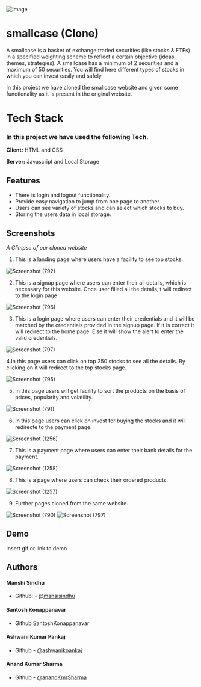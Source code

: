 ![image](https://user-images.githubusercontent.com/76626095/131105690-5c1eff46-f075-4555-bd97-16b98bf4503f.png)

    
# smallcase (Clone)

A smallcase is a basket of exchange traded securities (like stocks & ETFs) in a specified weighting scheme to reflect a certain
 objective (ideas, themes, strategies). A smallcase has a minimum of 2 securities and a maximum of 50 securities. You will find here different types of stocks in which you can invest easily and safely
 
 In this project we have cloned the smallcase website and given some functionality as it is present in the original website.
 
 
  
# Tech Stack

### In this project we have used the following Tech.

**Client:** HTML and CSS

**Server:** Javascript and Local Storage




  
## Features

-  There is login and logout functionality.
-  Provide easy navigation to jump from one page to another.
-  Users can see variety of stocks and can select which stocks to buy.
-  Storing the users data in local storage.
  



## Screenshots

_A Glimpse of our cloned website_

   1. This is a landing page where users have a facility to see top stocks.
    
     
   ![Screenshot (792)](https://user-images.githubusercontent.com/87422058/131204162-6b422999-be21-462e-8ffa-a955f8731c9b.png)
   
   
   
   

   2. This is a signup page where users can enter their all details, which is necessary for this website. Once user filled all the details,it will redirect to the login page 
    
    
    
   ![Screenshot (796)](https://user-images.githubusercontent.com/87422058/131204211-afd57464-f3a6-4f17-854c-107355f45a0b.png)







   3. This is a login page where users can enter their credentials and it will be matched by the credentials provided in the signup page. If it is correct it will redirect to the home page. Else it will show the alert to enter the valid credentials. 
    
    
    

   ![Screenshot (797)](https://user-images.githubusercontent.com/87422058/131204383-6d719f95-2c30-47b3-87eb-b3df4e02b441.png)





   4.In this page users can click on top 250 stocks to see all the details. By clicking on it will redirect to the top stocks page. 
   
   
   
   ![Screenshot (795)](https://user-images.githubusercontent.com/87422058/131205010-e625c4a7-e9a6-496b-8c83-df820ac52b6c.png)




    
   5. In this page users will get facility to sort the products on the basis of prices, popularity and volatility. 
   
   
    
   ![Screenshot (791)](https://user-images.githubusercontent.com/87422058/131183747-52aa06b9-b9e2-4a69-8471-7ba12e81efa7.png)





   6. In this page users can click on invest for buying the stocks and it will redirecte to the payment page.



   
   ![Screenshot (1256)](https://user-images.githubusercontent.com/87422058/131215417-4a693535-e442-4a81-a36f-b6e91455095c.png)


 


   7. This is a payment page where users can enter their bank details for the payment.



   
   ![Screenshot (1258)](https://user-images.githubusercontent.com/87422058/131215799-208171d5-e156-450d-bd46-020607689605.png)
   
   
   
   
   
   8. This is a page where users can check their ordered products.


    
   ![Screenshot (1257)](https://user-images.githubusercontent.com/87422058/131215728-ad541da2-399f-4bc1-b60e-b82b62aac683.png)
  




   9. Further pages cloned from the same website.
    
    

   ![Screenshot (790)](https://user-images.githubusercontent.com/87422058/131207147-675dcde2-967e-4642-aae7-2ac456e91a0f.png)
   ![Screenshot (797)](https://user-images.githubusercontent.com/87422058/131207199-68d4eae9-96db-4f89-bd2a-976875ae820d.png)





  
## Demo

Insert gif or link to demo


  
## Authors

#### Manshi Sindhu
- Github: - [@mansisindhu](https://github.com/mansisindhu)
#### Santosh Konappanavar
- Github   SantoshKonappanavar 
#### Ashwani Kumar Pankaj
- Github  - [@ashwanikpankaj](https://github.com/ashwanikpankaj)  
#### Anand Kumar Sharma
- Github  - [@anandKmrSharma](https://github.com/anandKmrSharma)







  

  
